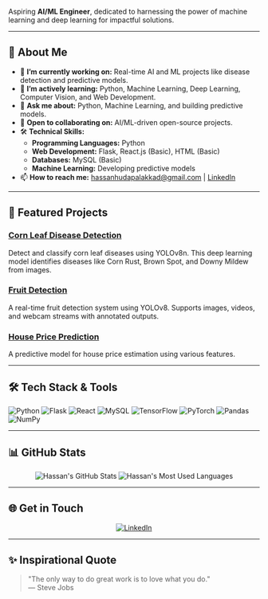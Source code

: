  
Aspiring **AI/ML Engineer**, dedicated to harnessing the power of machine learning and deep learning for impactful solutions.

---

## 🚀 About Me
- 🔭 **I’m currently working on:** Real-time AI and ML projects like disease detection and predictive models.
- 🌱 **I’m actively learning:** Python, Machine Learning, Deep Learning, Computer Vision, and Web Development.
- 💬 **Ask me about:** Python, Machine Learning, and building predictive models.
- 🤝 **Open to collaborating on:** AI/ML-driven open-source projects.
- 🛠 **Technical Skills:**
  - **Programming Languages:** Python
  - **Web Development:** Flask, React.js (Basic), HTML (Basic)
  - **Databases:** MySQL (Basic)
  - **Machine Learning:** Developing predictive models
- 📫 **How to reach me:** hassanhudapalakkad@gmail.com | [LinkedIn](https://www.linkedin.com/in/hassan-huda/)

---

## 🌟 Featured Projects
### [Corn Leaf Disease Detection](https://github.com/HassanCodesIt/corn-leaf-disease-detection)
Detect and classify corn leaf diseases using YOLOv8n. This deep learning model identifies diseases like Corn Rust, Brown Spot, and Downy Mildew from images.

### [Fruit Detection](https://github.com/HassanCodesIt/fruit-detection-yolo)
A real-time fruit detection system using YOLOv8. Supports images, videos, and webcam streams with annotated outputs.

### [House Price Prediction](https://github.com/HassanCodesIt/House-price-prediction)
A predictive model for house price estimation using various features.

---

## 🛠 Tech Stack & Tools
![Python](https://img.shields.io/badge/-Python-3776AB?logo=python&logoColor=white&style=for-the-badge)
![Flask](https://img.shields.io/badge/-Flask-000000?logo=flask&logoColor=white&style=for-the-badge)
![React](https://img.shields.io/badge/-React-61DAFB?logo=react&logoColor=white&style=for-the-badge)
![MySQL](https://img.shields.io/badge/-MySQL-4479A1?logo=mysql&logoColor=white&style=for-the-badge)
![TensorFlow](https://img.shields.io/badge/-TensorFlow-FF6F00?logo=tensorflow&logoColor=white&style=for-the-badge)
![PyTorch](https://img.shields.io/badge/-PyTorch-EE4C2C?logo=pytorch&logoColor=white&style=for-the-badge)
![Pandas](https://img.shields.io/badge/-Pandas-150458?logo=pandas&logoColor=white&style=for-the-badge)
![NumPy](https://img.shields.io/badge/-NumPy-013243?logo=numpy&logoColor=white&style=for-the-badge)

---

## 📊 GitHub Stats
<p align="center">
  <img src="https://github-readme-stats.vercel.app/api?username=HassanCodesIt&show_icons=true&theme=dark" alt="Hassan's GitHub Stats" />
  <img src="https://github-readme-stats.vercel.app/api/top-langs/?username=HassanCodesIt&layout=compact&theme=dark" alt="Hassan's Most Used Languages" />
</p>

---

## 🌐 Get in Touch
<p align="center">
  <a href="https://www.linkedin.com/in/hassan-huda/">
    <img src="https://img.shields.io/badge/-LinkedIn-0077B5?logo=linkedin&logoColor=white&style=for-the-badge" alt="LinkedIn">
  </a>
</p>

---

## ✨ Inspirational Quote
> "The only way to do great work is to love what you do."  
> — Steve Jobs

